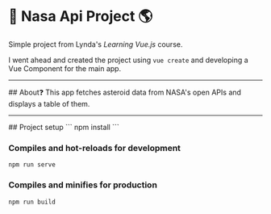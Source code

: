 # 🚀 Nasa Api Project 🌎️

Simple project from Lynda's _Learning Vue.js_ course.

I went ahead and created the project using `vue create` and developing a Vue Component for the main app.

<hr>
## About❓️️
This app fetches asteroid data from NASA's open APIs and displays a table of them.

<hr>
## Project setup
```
npm install
```

### Compiles and hot-reloads for development
```
npm run serve
```

### Compiles and minifies for production
```
npm run build
```